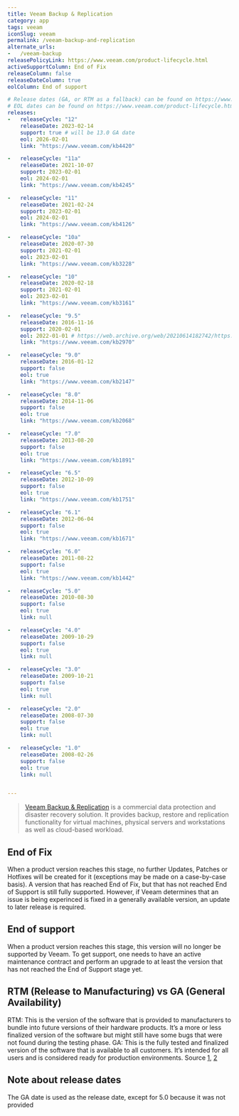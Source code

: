```yaml
---
title: Veeam Backup & Replication
category: app
tags: veeam
iconSlug: veeam
permalink: /veeam-backup-and-replication
alternate_urls:
-   /veeam-backup
releasePolicyLink: https://www.veeam.com/product-lifecycle.html
activeSupportColumn: End of Fix
releaseColumn: false
releaseDateColumn: true
eolColumn: End of support

# Release dates (GA, or RTM as a fallback) can be found on https://www.veeam.com/kb2680.
# EOL dates can be found on https://www.veeam.com/product-lifecycle.html.
releases:
-   releaseCycle: "12"
    releaseDate: 2023-02-14
    support: true # will be 13.0 GA date
    eol: 2026-02-01
    link: "https://www.veeam.com/kb4420"

-   releaseCycle: "11a"
    releaseDate: 2021-10-07
    support: 2023-02-01
    eol: 2024-02-01
    link: "https://www.veeam.com/kb4245"

-   releaseCycle: "11"
    releaseDate: 2021-02-24
    support: 2023-02-01
    eol: 2024-02-01
    link: "https://www.veeam.com/kb4126"

-   releaseCycle: "10a"
    releaseDate: 2020-07-30
    support: 2021-02-01
    eol: 2023-02-01
    link: "https://www.veeam.com/kb3228"

-   releaseCycle: "10"
    releaseDate: 2020-02-18
    support: 2021-02-01
    eol: 2023-02-01
    link: "https://www.veeam.com/kb3161"

-   releaseCycle: "9.5"
    releaseDate: 2016-11-16
    support: 2020-02-01
    eol: 2022-01-01 # https://web.archive.org/web/20210614182742/https://www.veeam.com/product-lifecycle.html
    link: "https://www.veeam.com/kb2970"

-   releaseCycle: "9.0"
    releaseDate: 2016-01-12
    support: false
    eol: true
    link: "https://www.veeam.com/kb2147"

-   releaseCycle: "8.0"
    releaseDate: 2014-11-06
    support: false
    eol: true
    link: "https://www.veeam.com/kb2068"

-   releaseCycle: "7.0"
    releaseDate: 2013-08-20
    support: false
    eol: true
    link: "https://www.veeam.com/kb1891"

-   releaseCycle: "6.5"
    releaseDate: 2012-10-09
    support: false
    eol: true
    link: "https://www.veeam.com/kb1751"

-   releaseCycle: "6.1"
    releaseDate: 2012-06-04
    support: false
    eol: true
    link: "https://www.veeam.com/kb1671"

-   releaseCycle: "6.0"
    releaseDate: 2011-08-22
    support: false
    eol: true
    link: "https://www.veeam.com/kb1442"

-   releaseCycle: "5.0"
    releaseDate: 2010-08-30
    support: false
    eol: true
    link: null

-   releaseCycle: "4.0"
    releaseDate: 2009-10-29
    support: false
    eol: true
    link: null

-   releaseCycle: "3.0"
    releaseDate: 2009-10-21
    support: false
    eol: true
    link: null

-   releaseCycle: "2.0"
    releaseDate: 2008-07-30
    support: false
    eol: true
    link: null

-   releaseCycle: "1.0"
    releaseDate: 2008-02-26
    support: false
    eol: true
    link: null


---
```


> [Veeam Backup & Replication](https://www.veeam.com/vm-backup-recovery-replication-software.html)
> is a commercial data protection and disaster recovery solution. It provides backup, restore and
> replication functionality for virtual machines, physical servers and workstations as well as
> cloud-based workload.

## End of Fix

When a product version reaches this stage, no further Updates, Patches or Hotfixes will be created for it (exceptions may be made on a case-by-case basis). A version that has reached End of Fix, but that has not reached End of Support is still fully supported. However, if Veeam determines that an issue is being experinced is fixed in a generally available version, an update to later release is required.

## End of support

When a product version reaches this stage, this version will no longer be supported by Veeam. To get support, one needs to have an active maintenance contract and perform an upgrade to at least the version that has not reached the End of Support stage yet.

## RTM (Release to Manufacturing) vs GA (General Availability)

RTM: This is the version of the software that is provided to manufacturers to bundle into future versions of their hardware products. It’s a more or less finalized version of the software but might still have some bugs that were not found during the testing phase.
GA: This is the fully tested and finalized version of the software that is available to all customers. It’s intended for all users and is considered ready for production environments.
Source [1](https://forums.veeam.com/post476799.html#p476799), [2](https://forums.veeam.com/veeam-backup-replication-f2/rtm-to-ga-update-t64886.html)

## Note about release dates

The GA date is used as the release date, except for 5.0 because it was not provided
